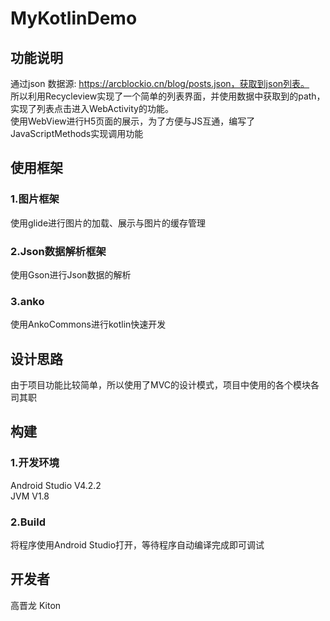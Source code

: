 # MyKotlinDemo
## 功能说明
通过json 数据源: https://arcblockio.cn/blog/posts.json，获取到json列表。</br>
所以利用Recycleview实现了一个简单的列表界面，并使用数据中获取到的path，实现了列表点击进入WebActivity的功能。</br>
使用WebView进行H5页面的展示，为了方便与JS互通，编写了JavaScriptMethods实现调用功能
## 使用框架
### 1.图片框架
使用glide进行图片的加载、展示与图片的缓存管理
### 2.Json数据解析框架
使用Gson进行Json数据的解析
### 3.anko
使用AnkoCommons进行kotlin快速开发
## 设计思路
由于项目功能比较简单，所以使用了MVC的设计模式，项目中使用的各个模块各司其职
## 构建
### 1.开发环境
Android Studio V4.2.2</br>
JVM V1.8
### 2.Build
将程序使用Android Studio打开，等待程序自动编译完成即可调试

## 开发者
高晋龙 Kiton